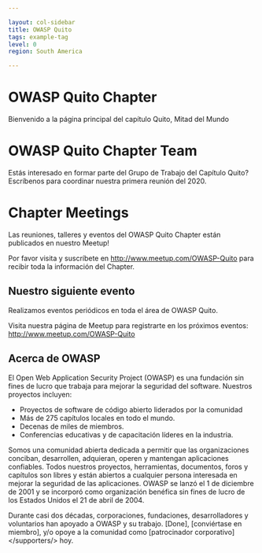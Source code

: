 ```yaml
---

layout: col-sidebar
title: OWASP Quito
tags: example-tag
level: 0
region: South America

---
```


# OWASP Quito Chapter

Bienvenido a la página principal del capítulo Quito, Mitad del Mundo

# OWASP Quito Chapter Team

Estás interesado en formar parte del Grupo de Trabajo del Capítulo Quito?
Escríbenos para coordinar nuestra primera reunión del 2020.

# Chapter Meetings

Las reuniones, talleres y eventos del OWASP Quito Chapter están publicados en nuestro Meetup\!

Por favor visita y suscríbete en <http://www.meetup.com/OWASP-Quito> para recibir toda la información del Chapter.

## Nuestro siguiente evento

Realizamos eventos periódicos en toda el área de OWASP Quito.

Visita nuestra página de Meetup para registrarte en los próximos eventos:
<http://www.meetup.com/OWASP-Quito>

## Acerca de OWASP

El Open Web Application Security Project (OWASP) es una fundación sin fines de lucro que trabaja para mejorar la seguridad del software. Nuestros proyectos incluyen:

- Proyectos de software de código abierto liderados por la comunidad
- Más de 275 capítulos locales en todo el mundo.
- Decenas de miles de miembros.
- Conferencias educativas y de capacitación líderes en la industria.

Somos una comunidad abierta dedicada a permitir que las organizaciones conciban, desarrollen, adquieran, operen y mantengan aplicaciones confiables. Todos nuestros proyectos, herramientas, documentos, foros y capítulos son libres y están abiertos a cualquier persona interesada en mejorar la seguridad de las aplicaciones. OWASP se lanzó el 1 de diciembre de 2001 y se incorporó como organización benéfica sin fines de lucro de los Estados Unidos el 21 de abril de 2004.

Durante casi dos décadas, corporaciones, fundaciones, desarrolladores y voluntarios han apoyado a OWASP y su trabajo. [Done]</donate>, [conviértase en miembro]</membership>, y/o opoye a la comunidad como [patrocinador corporativo]</supporters/> hoy.
